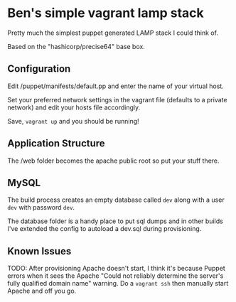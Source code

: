 # Ben's simple vagrant lamp stack
Pretty much the simplest puppet generated LAMP stack I could think of.

Based on the "hashicorp/precise64" base box.
 
## Configuration
Edit /puppet/manifests/default.pp and enter the name of your virtual host.

Set your preferred network settings in the vagrant file (defaults to a private network) and edit your hosts file accordingly.

Save, `vagrant up` and you should be running!

## Application Structure
The /web folder becomes the apache public root so put your stuff there.

## MySQL
The build process creates an empty database called `dev` along with a user `dev` with password `dev`.

The database folder is a handy place to put sql dumps and in other builds I've extended the config to autoload a dev.sql during provisioning.
 
## Known Issues
TODO: After provisioning Apache doesn't start, I think it's because Puppet errors when it sees the Apache "Could not reliably determine the server's fully qualified domain name" warning.
Do a `vagrant ssh` then manually start Apache and off you go.
 
 
